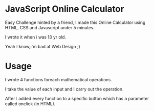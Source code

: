 # JavaScript Online Calculator
Easy Challenge hinted by a friend, I made this Online Calculator using HTML, CSS and Javascript under 5 minutes.

I wrote it when i was 13 yr old.

Yeah I know,i'm bad at Web Design ;)

# Usage
I wrote 4 functions foreach mathematical operations.

I take the value of each input and I carry out the operation.

After I added every function to a specific button which has a parameter called onclick (in HTML).


